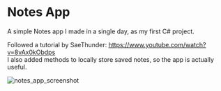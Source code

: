 # Notes App
A simple Notes app I made in a single day, as my first C# project.  
  
Followed a tutorial by SaeThunder: https://www.youtube.com/watch?v=8vAx0kObdps  
I also added methods to locally store saved notes, so the app is actually useful.  

![notes_app_screenshot](https://user-images.githubusercontent.com/53691430/192540113-62c5647e-3d74-4fa2-83a8-1eb7e097ee04.jpg)
